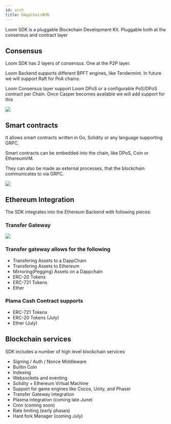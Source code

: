 ```yaml
---
id: arch
title: DAppChain架构
---
```

Loom SDK is a pluggable Blockchain Development Kit. Pluggable both at the consensus and contract layer

## Consensus

Loom SDK has 2 layers of consensus. One at the P2P layer.

Loom Backend supports different BPFT engines, like Tendermint. In future we will support Raft for PoA chains.

Loom Consensus layer support Loom DPoS or a configurable PoS/DPoS contract per Chain. Once Casper becomes available we will add support for this

![](/developers/img/loom-sdk-arch-overview.jpg)

## Smart contracts

It allows smart contracts written in Go, Solidity or any language supporting GRPC.

Smart contracts can be embedded into the chain, like DPoS, Coin or EthereumVM.

They can also be made as external processes, that the blockchain communicates to via GRPC.

![](/developers/img/loom-sdk-arch-contracts.jpg)

## Ethereum Integration

The SDK integrates into the Ethereum Backend with following pieces:

### Transfer Gateway

![](/developers/img/loom-sdk-arch-plasma.jpg)

### Transfer gateway allows for the following

* Transfering Assets to a DappChain
* Transfering Assets to Ethereum
* Mirroring(Pegging) Assets on a Dappchain
* ERC-20 Tokens
* ERC-721 Tokens
* Ether 

### Plama Cash Contract supports

* ERC-721 Tokens
* ERC-20 Tokens (July)
* Ether (July)

## Blockchain services

SDK includes a number of high level blockchain services

* Signing / Auth / Nonce Middleware
* Builtin Coin
* Indexing
* Websockets and eventing
* Solidity + Ethereum Virtual Machine
* Support for game engines like Cocos, Unity, and Phaser
* Transfer Gateway integration
* Plasma integration (coming late June)
* Cron (coming soon)
* Rate limiting (early phases)
* Hard fork Manager (coming July)